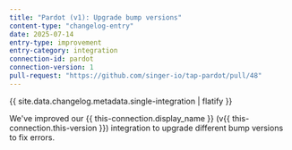 ```yaml
---
title: "Pardot (v1): Upgrade bump versions"
content-type: "changelog-entry"
date: 2025-07-14
entry-type: improvement
entry-category: integration
connection-id: pardot
connection-version: 1
pull-request: "https://github.com/singer-io/tap-pardot/pull/48"
---
```

{{ site.data.changelog.metadata.single-integration | flatify }}

We've improved our {{ this-connection.display_name }} (v{{ this-connection.this-version }}) integration to upgrade different bump versions to fix errors.